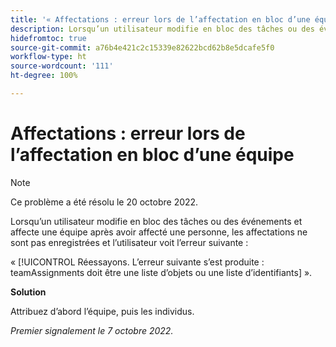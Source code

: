 ```yaml
---
title: '« Affectations : erreur lors de l’affectation en bloc d’une équipe »'
description: Lorsqu’un utilisateur modifie en bloc des tâches ou des événements et affecte une équipe après avoir affecté une personne, les affectations ne sont pas enregistrées et l’utilisateur voit une erreur.
hidefromtoc: true
source-git-commit: a76b4e421c2c15339e82622bcd62b8e5dcafe5f0
workflow-type: ht
source-wordcount: '111'
ht-degree: 100%

---
```



# Affectations : erreur lors de l’affectation en bloc d’une équipe

>[!NOTE]
>
>Ce problème a été résolu le 20 octobre 2022.

Lorsqu’un utilisateur modifie en bloc des tâches ou des événements et affecte une équipe après avoir affecté une personne, les affectations ne sont pas enregistrées et l’utilisateur voit l’erreur suivante :

« [!UICONTROL Réessayons. L’erreur suivante s’est produite : teamAssignments doit être une liste d’objets ou une liste d’identifiants] ».

**Solution**

Attribuez d’abord l’équipe, puis les individus.

_Premier signalement le 7 octobre 2022._

